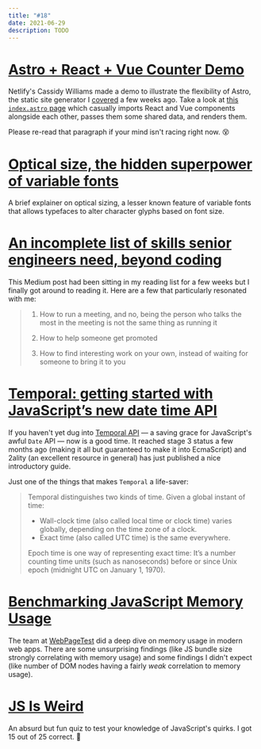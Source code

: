 ```yaml
---
title: "#18"
date: 2021-06-29
description: TODO
---
```

# [Astro + React + Vue Counter Demo](https://github.com/cassidoo/astro-react-vue-demo)

Netlify's Cassidy Williams made a demo to illustrate the flexibility of Astro, the static site generator I [covered](https://mturco.com/reading-list/16#introducing-astro-ship-less-javascript) a few weeks ago. Take a look at [this `index.astro` page](https://github.com/cassidoo/astro-react-vue-demo/blob/main/src/pages/index.astro) which casually imports React and Vue components alongside each other, passes them some shared data, and renders them. 

Please re-read that paragraph if your mind isn't racing right now. 😵

# [Optical size, the hidden superpower of variable fonts](https://pixelambacht.nl/2021/optical-size-hidden-superpower/)

A brief explainer on optical sizing, a lesser known feature of variable fonts that allows typefaces to alter character glyphs based on font size.

# [An incomplete list of skills senior engineers need, beyond coding](https://skamille.medium.com/an-incomplete-list-of-skills-senior-engineers-need-beyond-coding-8ed4a521b29f)

This Medium post had been sitting in my reading list for a few weeks but I finally got around to reading it. Here are a few that particularly resonated with me:

> 1. How to run a meeting, and no, being the person who talks the most in the meeting is not the same thing as running it
> 
> 19. How to help someone get promoted
>
> 21. How to find interesting work on your own, instead of waiting for someone to bring it to you

# [Temporal: getting started with JavaScript’s new date time API](https://2ality.com/2021/06/temporal-api.html)

If you haven't yet dug into [Temporal API](https://tc39.es/proposal-temporal/docs/) — a saving grace for JavaScript's awful `Date` API — now is a good time. It reached stage 3 status a few months ago (making it all but guaranteed to make it into EcmaScript) and 2ality (an excellent resource in general) has just published a nice introductory guide.

Just one of the things that makes `Temporal` a life-saver:

> Temporal distinguishes two kinds of time. Given a global instant of time:
>
> - Wall-clock time (also called local time or clock time) varies globally, depending on the time zone of a clock.
> - Exact time (also called UTC time) is the same everywhere.
>
> Epoch time is one way of representing exact time: It’s a number counting time units (such as nanoseconds) before or since Unix epoch (midnight UTC on January 1, 1970).

# [Benchmarking JavaScript Memory Usage](https://blog.webpagetest.org/posts/benchmarking-javascript-memory-usage/)

The team at [WebPageTest](https://webpagetest.org/) did a deep dive on memory usage in modern web apps. There are some unsurprising findings (like JS bundle size strongly correlating with memory usage) and some findings I didn't expect (like number of DOM nodes having a fairly _weak_ correlation to memory usage).

# [JS Is Weird](https://jsisweird.com/)

An absurd but fun quiz to test your knowledge of JavaScript's quirks. I got 15 out of 25 correct. 😬